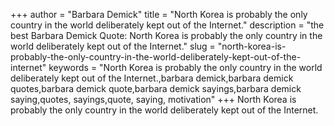 +++
author = "Barbara Demick"
title = "North Korea is probably the only country in the world deliberately kept out of the Internet."
description = "the best Barbara Demick Quote: North Korea is probably the only country in the world deliberately kept out of the Internet."
slug = "north-korea-is-probably-the-only-country-in-the-world-deliberately-kept-out-of-the-internet"
keywords = "North Korea is probably the only country in the world deliberately kept out of the Internet.,barbara demick,barbara demick quotes,barbara demick quote,barbara demick sayings,barbara demick saying,quotes, sayings,quote, saying, motivation"
+++
North Korea is probably the only country in the world deliberately kept out of the Internet.

